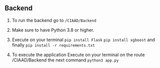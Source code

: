 ## Backend

1. To run the backend go to ```/CIAAD/Backend```

2. Make sure to have Python 3.8 or higher.

3. Execute on your terminal ```pip install Flask```  ```pip install xgboost``` and finally ```pip install -r requirements.txt```

4. To execute the application Execute on your terminal on the route /CIAAD/Backend the next command ```python3 app.py```
